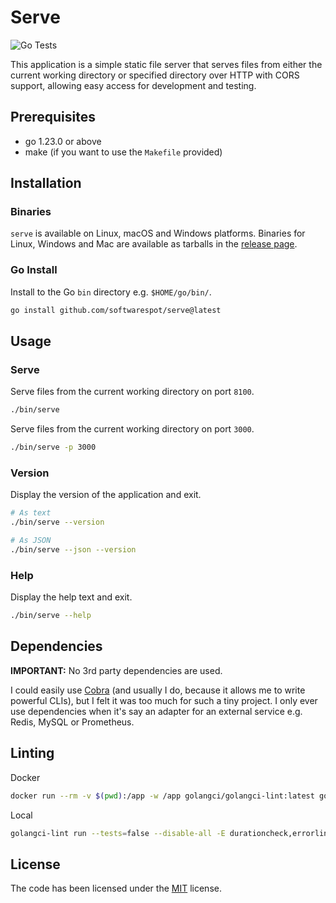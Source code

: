 # Serve

![Go Tests](https://github.com/softwarespot/serve/actions/workflows/go.yml/badge.svg)

This application is a simple static file server that serves files from either the current working directory or specified directory over HTTP with CORS support, allowing easy access for development and testing.

## Prerequisites

- go 1.23.0 or above
- make (if you want to use the `Makefile` provided)

## Installation

### Binaries

`serve` is available on Linux, macOS and Windows platforms.
Binaries for Linux, Windows and Mac are available as tarballs in the [release page](https://github.com/softwarespot/serve/releases).

### Go Install

Install to the Go `bin` directory e.g. `$HOME/go/bin/`.

```bash
go install github.com/softwarespot/serve@latest
```

## Usage

### Serve

Serve files from the current working directory on port `8100`.

```bash
./bin/serve
```

Serve files from the current working directory on port `3000`.

```bash
./bin/serve -p 3000
```

### Version

Display the version of the application and exit.

```bash
# As text
./bin/serve --version

# As JSON
./bin/serve --json --version
```

### Help

Display the help text and exit.

```bash
./bin/serve --help
```

## Dependencies

**IMPORTANT:** No 3rd party dependencies are used.

I could easily use [Cobra](https://github.com/spf13/cobra) (and usually I do,
because it allows me to write powerful CLIs), but I felt it was too much for
such a tiny project. I only ever use dependencies when it's say an adapter for
an external service e.g. Redis, MySQL or Prometheus.

## Linting

Docker

```bash
docker run --rm -v $(pwd):/app -w /app golangci/golangci-lint:latest golangci-lint run -v --tests=false --disable-all -E durationcheck,errorlint,exhaustive,gocritic,gosimple,ineffassign,misspell,predeclared,revive,staticcheck,unparam,unused,whitespace --max-issues-per-linter=10000 --max-same-issues=10000
```

Local

```bash
golangci-lint run --tests=false --disable-all -E durationcheck,errorlint,exhaustive,gocritic,gosimple,ineffassign,misspell,predeclared,revive,staticcheck,unparam,unused,whitespace --max-issues-per-linter=10000 --max-same-issues=10000
```

## License

The code has been licensed under the [MIT](https://opensource.org/license/mit) license.
